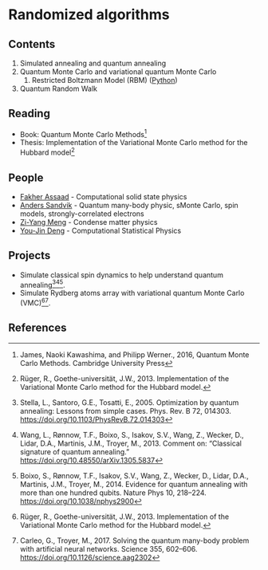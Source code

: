 # Randomized algorithms

## Contents
1. Simulated annealing and quantum annealing
2. Quantum Monte Carlo and variational quantum Monte Carlo
   1. Restricted Boltzmann Model (RBM) ([Python](https://github.com/GiggleLiu/marburg))
3. Quantum Random Walk

## Reading
- Book: Quantum Monte Carlo Methods[^Gubernatis2016]
- Thesis: Implementation of the Variational Monte Carlo method for the Hubbard model[^Ruger2013]

## People

- [Fakher Assaad](https://scholar.google.com/citations?hl=zh-CN&user=7JB0WRYAAAAJ) - Computational solid state physics
- [Anders Sandvik](https://scholar.google.com/citations?hl=zh-CN&user=IPi533gAAAAJ) - Quantum many-body physic, sMonte Carlo, spin models, strongly-correlated electrons
- [Zi-Yang Meng](https://scholar.google.com/citations?hl=zh-CN&user=_aq-qEAAAAAJ) - Condense matter physics
- [You-Jin Deng](https://scholar.google.com/citations?hl=zh-CN&user=C_kzsgkAAAAJ) - Computational Statistical Physics

## Projects

- Simulate classical spin dynamics to help understand quantum annealing[^Stella2005][^Wang2013][^Boixo2014].
- Simulate Rydberg atoms array with variational quantum Monte Carlo (VMC)[^Ruger2013][^Carleo2017].

## References
[^Stella2005]: Stella, L., Santoro, G.E., Tosatti, E., 2005. Optimization by quantum annealing: Lessons from simple cases. Phys. Rev. B 72, 014303. https://doi.org/10.1103/PhysRevB.72.014303
[^Wang2013]: Wang, L., Rønnow, T.F., Boixo, S., Isakov, S.V., Wang, Z., Wecker, D., Lidar, D.A., Martinis, J.M., Troyer, M., 2013. Comment on: “Classical signature of quantum annealing.” https://doi.org/10.48550/arXiv.1305.5837
[^Carleo2017]: Carleo, G., Troyer, M., 2017. Solving the quantum many-body problem with artificial neural networks. Science 355, 602–606. https://doi.org/10.1126/science.aag2302
[^Boixo2014]: Boixo, S., Rønnow, T.F., Isakov, S.V., Wang, Z., Wecker, D., Lidar, D.A., Martinis, J.M., Troyer, M., 2014. Evidence for quantum annealing with more than one hundred qubits. Nature Phys 10, 218–224. https://doi.org/10.1038/nphys2900
[^Ruger2013]: Rüger, R., Goethe-universität, J.W., 2013. Implementation of the Variational Monte Carlo method for the Hubbard model.
[^Gubernatis2016]: James, Naoki Kawashima, and Philipp Werner., 2016, Quantum Monte Carlo Methods. Cambridge University Press